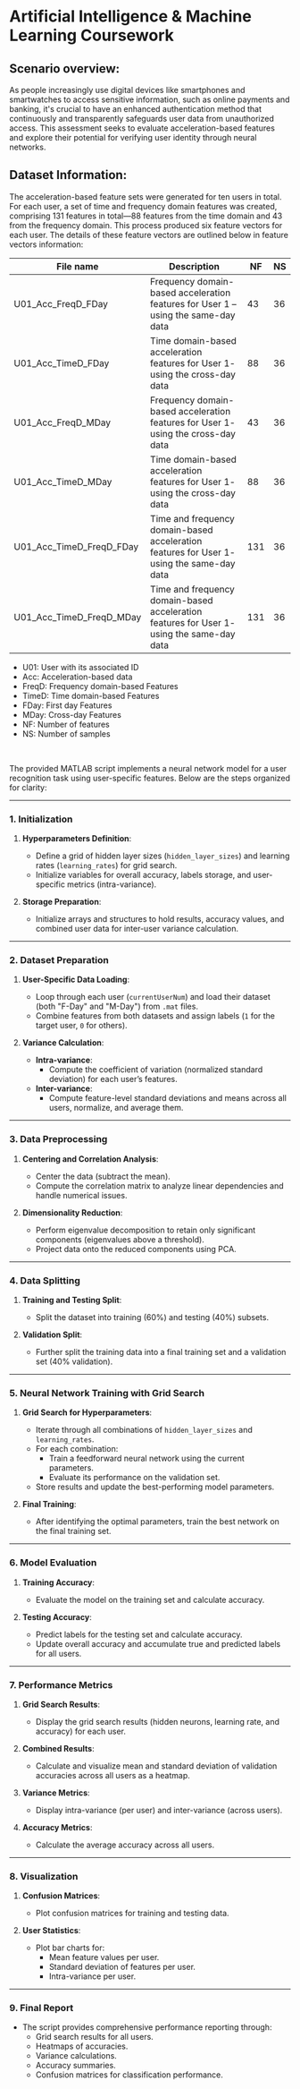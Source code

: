 # Artificial Intelligence & Machine Learning Coursework

## Scenario overview: 

As people increasingly use digital devices like smartphones and smartwatches to access sensitive information, such as online payments and banking, it's crucial to have an enhanced authentication method that continuously and transparently safeguards user data from unauthorized access. This assessment seeks to evaluate acceleration-based features and explore their potential for verifying user identity through neural networks.

## Dataset Information: 

The acceleration-based feature sets were generated for ten users in total. For each user, a set of time and frequency domain features was created, comprising 131 features in total—88 features from the time domain and 43 from the frequency domain. This process produced six feature vectors for each user. The 
details of these feature vectors are outlined below in  feature vectors information: 


|  File name                 |     Description                                                                                |   NF    |   NS   |
|  ------------------------- |    -----------------------------------------------------------------------------------------   |  -----  |  ----  |
|  U01_Acc_FreqD_FDay        |    Frequency domain-based acceleration features for User 1 – using the same-day data           |   43    |   36   |
|  U01_Acc_TimeD_FDay        |    Time domain-based acceleration features for User 1- using the cross-day data                |   88    |   36   |    
|  U01_Acc_FreqD_MDay        |    Frequency domain-based acceleration features for User 1- using the cross-day data           |   43    |   36   |
|  U01_Acc_TimeD_MDay        |    Time domain-based acceleration features for User 1- using the cross-day data                |   88    |   36   |
|  U01_Acc_TimeD_FreqD_FDay  |    Time and frequency domain-based acceleration features for User 1- using the same-day data   |   131   |   36   |
|  U01_Acc_TimeD_FreqD_MDay  |    Time and frequency domain-based acceleration features for User 1- using the same-day data   |   131   |   36   |

- U01: User with its associated ID 
- Acc: Acceleration-based data 
- FreqD: Frequency domain-based Features   
- TimeD: Time domain-based Features
- FDay: First day Features
- MDay: Cross-day Features 
- NF: Number of features 
- NS: Number of samples

<br>

The provided MATLAB script implements a neural network model for a user recognition task using user-specific features. Below are the steps organized for clarity:

---

### **1. Initialization**
1. **Hyperparameters Definition**:
   - Define a grid of hidden layer sizes (`hidden_layer_sizes`) and learning rates (`learning_rates`) for grid search.
   - Initialize variables for overall accuracy, labels storage, and user-specific metrics (intra-variance).

2. **Storage Preparation**:
   - Initialize arrays and structures to hold results, accuracy values, and combined user data for inter-user variance calculation.

---

### **2. Dataset Preparation**
1. **User-Specific Data Loading**:
   - Loop through each user (`currentUserNum`) and load their dataset (both "F-Day" and "M-Day") from `.mat` files.
   - Combine features from both datasets and assign labels (`1` for the target user, `0` for others).

2. **Variance Calculation**:
   - **Intra-variance**:
     - Compute the coefficient of variation (normalized standard deviation) for each user’s features.
   - **Inter-variance**:
     - Compute feature-level standard deviations and means across all users, normalize, and average them.

---

### **3. Data Preprocessing**
1. **Centering and Correlation Analysis**:
   - Center the data (subtract the mean).
   - Compute the correlation matrix to analyze linear dependencies and handle numerical issues.

2. **Dimensionality Reduction**:
   - Perform eigenvalue decomposition to retain only significant components (eigenvalues above a threshold).
   - Project data onto the reduced components using PCA.

---

### **4. Data Splitting**
1. **Training and Testing Split**:
   - Split the dataset into training (60%) and testing (40%) subsets.

2. **Validation Split**:
   - Further split the training data into a final training set and a validation set (40% validation).

---

### **5. Neural Network Training with Grid Search**
1. **Grid Search for Hyperparameters**:
   - Iterate through all combinations of `hidden_layer_sizes` and `learning_rates`.
   - For each combination:
     - Train a feedforward neural network using the current parameters.
     - Evaluate its performance on the validation set.
   - Store results and update the best-performing model parameters.

2. **Final Training**:
   - After identifying the optimal parameters, train the best network on the final training set.

---

### **6. Model Evaluation**
1. **Training Accuracy**:
   - Evaluate the model on the training set and calculate accuracy.

2. **Testing Accuracy**:
   - Predict labels for the testing set and calculate accuracy.
   - Update overall accuracy and accumulate true and predicted labels for all users.

---

### **7. Performance Metrics**
1. **Grid Search Results**:
   - Display the grid search results (hidden neurons, learning rate, and accuracy) for each user.

2. **Combined Results**:
   - Calculate and visualize mean and standard deviation of validation accuracies across all users as a heatmap.

3. **Variance Metrics**:
   - Display intra-variance (per user) and inter-variance (across users).

4. **Accuracy Metrics**:
   - Calculate the average accuracy across all users.

---

### **8. Visualization**
1. **Confusion Matrices**:
   - Plot confusion matrices for training and testing data.

2. **User Statistics**:
   - Plot bar charts for:
     - Mean feature values per user.
     - Standard deviation of features per user.
     - Intra-variance per user.

---

### **9. Final Report**
- The script provides comprehensive performance reporting through:
  - Grid search results for all users.
  - Heatmaps of accuracies.
  - Variance calculations.
  - Accuracy summaries.
  - Confusion matrices for classification performance.
